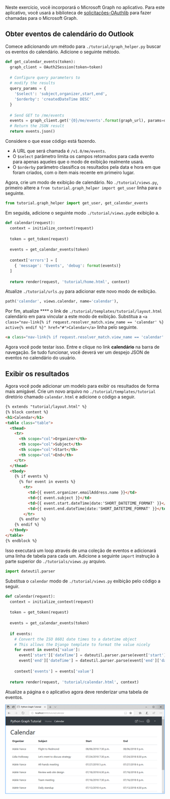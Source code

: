 <!-- markdownlint-disable MD002 MD041 -->

Neste exercício, você incorporará o Microsoft Graph no aplicativo. Para este aplicativo, você usará a biblioteca de [solicitações-OAuthlib](https://requests-oauthlib.readthedocs.io/en/latest/) para fazer chamadas para o Microsoft Graph.

## <a name="get-calendar-events-from-outlook"></a>Obter eventos de calendário do Outlook

Comece adicionando um método para `./tutorial/graph_helper.py` buscar os eventos do calendário. Adicione o seguinte método.

```python
def get_calendar_events(token):
  graph_client = OAuth2Session(token=token)

  # Configure query parameters to
  # modify the results
  query_params = {
    '$select': 'subject,organizer,start,end',
    '$orderby': 'createdDateTime DESC'
  }

  # Send GET to /me/events
  events = graph_client.get('{0}/me/events'.format(graph_url), params=query_params)
  # Return the JSON result
  return events.json()
```

Considere o que esse código está fazendo.

- A URL que será chamada é `/v1.0/me/events`.
- O `$select` parâmetro limita os campos retornados para cada evento para apenas aqueles que o modo de exibição realmente usará.
- O `$orderby` parâmetro classifica os resultados pela data e hora em que foram criados, com o item mais recente em primeiro lugar.

Agora, crie um modo de exibição de calendário. No `./tutorial/views.py`, primeiro altere a `from tutorial.graph_helper import get_user` linha para o seguinte.

```python
from tutorial.graph_helper import get_user, get_calendar_events
```

Em seguida, adicione o seguinte modo `./tutorial/views.py`de exibição a.

```python
def calendar(request):
  context = initialize_context(request)

  token = get_token(request)

  events = get_calendar_events(token)

  context['errors'] = [
    { 'message': 'Events', 'debug': format(events)}
  ]

  return render(request, 'tutorial/home.html', context)
```

Atualize `./tutorial/urls.py` para adicionar este novo modo de exibição.

```python
path('calendar', views.calendar, name='calendar'),
```

Por fim, atualize **** o link de `./tutorial/templates/tutorial/layout.html` calendário em para vincular a este modo de exibição. Substitua a `<a class="nav-link{% if request.resolver_match.view_name == 'calendar' %} active{% endif %}" href="#">Calendar</a>` linha pelo seguinte.

```html
<a class="nav-link{% if request.resolver_match.view_name == 'calendar' %} active{% endif %}" href="{% url 'calendar' %}">Calendar</a>
```

Agora você pode testar isso. Entre e clique no link **calendário** na barra de navegação. Se tudo funcionar, você deverá ver um despejo JSON de eventos no calendário do usuário.

## <a name="display-the-results"></a>Exibir os resultados

Agora você pode adicionar um modelo para exibir os resultados de forma mais amigável. Crie um novo arquivo no `./tutorial/templates/tutorial` diretório chamado `calendar.html` e adicione o código a seguir.

```html
{% extends "tutorial/layout.html" %}
{% block content %}
<h1>Calendar</h1>
<table class="table">
  <thead>
    <tr>
      <th scope="col">Organizer</th>
      <th scope="col">Subject</th>
      <th scope="col">Start</th>
      <th scope="col">End</th>
    </tr>
  </thead>
  <tbody>
    {% if events %}
      {% for event in events %}
        <tr>
          <td>{{ event.organizer.emailAddress.name }}</td>
          <td>{{ event.subject }}</td>
          <td>{{ event.start.dateTime|date:'SHORT_DATETIME_FORMAT' }}</td>
          <td>{{ event.end.dateTime|date:'SHORT_DATETIME_FORMAT' }}</td>
        </tr>
      {% endfor %}
    {% endif %}
  </tbody>
</table>
{% endblock %}
```

Isso executará um loop através de uma coleção de eventos e adicionará uma linha de tabela para cada um. Adicione a seguinte `import` instrução à parte superior do `./tutorials/views.py` arquivo.

```python
import dateutil.parser
```

Substitua o `calendar` modo de `./tutorial/views.py` exibição pelo código a seguir.

```python
def calendar(request):
  context = initialize_context(request)

  token = get_token(request)

  events = get_calendar_events(token)

  if events:
    # Convert the ISO 8601 date times to a datetime object
    # This allows the Django template to format the value nicely
    for event in events['value']:
      event['start']['dateTime'] = dateutil.parser.parse(event['start']['dateTime'])
      event['end']['dateTime'] = dateutil.parser.parse(event['end']['dateTime'])

    context['events'] = events['value']

  return render(request, 'tutorial/calendar.html', context)
```

Atualize a página e o aplicativo agora deve renderizar uma tabela de eventos.

![Uma captura de tela da tabela de eventos](./images/add-msgraph-01.png)
